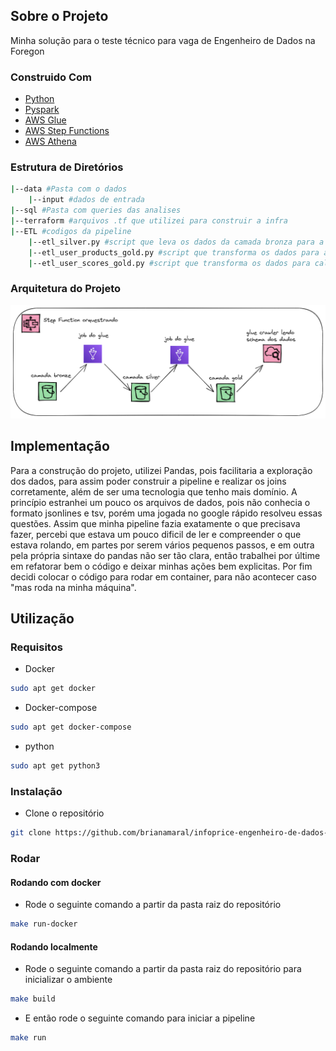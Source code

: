 ## Sobre o Projeto 
Minha solução para o teste técnico para vaga de Engenheiro de Dados na Foregon

### Construido Com
* [Python](https://www.python.org/)
* [Pyspark](https://spark.apache.org/docs/latest/api/python/)
* [AWS Glue](https://aws.amazon.com/pt/glue/)
* [AWS Step Functions](https://aws.amazon.com/pt/step-functions/?step-functions.sort-by=item.additionalFields.postDateTime&step-functions.sort-order=desc)
* [AWS Athena](https://aws.amazon.com/pt/athena/?whats-new-cards.sort-by=item.additionalFields.postDateTime&whats-new-cards.sort-order=desc)

### Estrutura de Diretórios
```sh
|--data #Pasta com o dados
	|--input #dados de entrada
|--sql #Pasta com queries das analises
|--terraform #arquivos .tf que utilizei para construir a infra
|--ETL #codigos da pipeline
	|--etl_silver.py #script que leva os dados da camada bronza para a silver
  	|--etl_user_products_gold.py #script que transforma os dados para analise de produtos dos usuarios e os joga para a camada gold 
  	|--etl_user_scores_gold.py #script que transforma os dados para calculo da quantidade de usuarios para o range de scores definido
```

### Arquitetura do Projeto
![plot](./arquitetura_foregon.png)

## Implementação

Para a construção do projeto, utilizei Pandas, pois facilitaria a exploração dos dados, para assim poder construir a pipeline e realizar os joins corretamente, além de ser uma tecnologia que tenho mais domínio. A princípio estranhei um pouco os arquivos de dados, pois não conhecia o formato jsonlines e tsv, porém uma jogada no google rápido resolveu essas questões. Assim que minha pipeline fazia exatamente o que precisava fazer, percebi que estava um pouco dificil de ler e compreender o que estava rolando, em partes por serem vários pequenos passos, e em outra pela própria sintaxe do pandas não ser tão clara, então trabalhei por últime em refatorar bem o código e deixar minhas ações bem explicitas. Por fim decidi colocar o código para rodar em container, para não acontecer caso "mas roda na minha máquina".

## Utilização

### Requisitos
* Docker
```sh
sudo apt get docker
```
* Docker-compose
```sh
sudo apt get docker-compose
```
* python
```sh
sudo apt get python3
```

### Instalação
* Clone o repositório
```sh
git clone https://github.com/brianamaral/infoprice-engenheiro-de-dados-teste-tecnico-etl.git
```

### Rodar

#### Rodando com docker
* Rode o seguinte comando a partir da pasta raiz do repositório
```sh
make run-docker
```
#### Rodando localmente
* Rode o seguinte comando a partir da pasta raiz do repositório para inicializar o ambiente
```sh
make build
```
* E então rode o seguinte comando para iniciar a pipeline
```sh
make run
```

